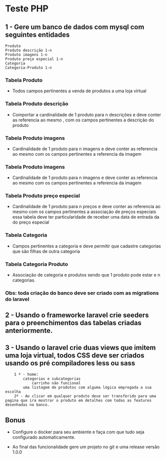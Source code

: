 # Teste PHP

## 1 - Gere um banco de dados com mysql com seguintes entidades
    Produto 
    Produto descrição 1-n 
    Produto imagens 1-n
    Produto preço especial 1-n
    Categoria
    Categoria-Produto 1-n

### Tabela Produto 
- Todos campos pertinentes a venda de produtos a uma loja virtual

### Tabela Produto descrição
- Comportar a cardinalidade de 1 produto para n descrições e deve conter as referencia ao mesmo , com os campos pertinentes a descrição do produto

### Tabela Produto imagens
- Cardinalidade de 1 produto para n imagens e deve conter as referencia ao mesmo com os campos pertinentes a referencia da imagem

### Tabela Produto imagens
- Cardinalidade de 1 produto para n imagens e deve conter as referencia ao mesmo com os campos pertinentes a referencia da imagem

### Tabela Produto preço especial
- Cardinalidade de 1 produto para n preços e deve conter as referencia ao mesmo com os campos pertinentes a associação de preços especiais essa tabela deve ter particularidade de receber uma data de entrada da do preço especial 

### Tabela Categoria
- Campos pertinentes a categoria e deve permitir que cadastre categorias que são filhas de outra categoria 

### Tabela Categoria Produto
- Associação de categoria e produtos sendo que 1 produto pode estar e n categorias.

### Obs: toda criação do banco deve ser criado com as migrations do laravel




## 2 - Usando o frameworke laravel crie seeders para o preenchimentos das tabelas criadas anteriormente.


## 3 - Usando o laravel crie duas views que imitem uma loja virtual, todos CSS deve ser criados usando os pré compiladores less ou sass

        1 º - home:
            categorias e subcategorias
                carrinho não funcional
            uma listagem de produtos com alguma lógica empregada a sua escolha 
        2º - Ao clicar em qualquer produto deve ser transferido para uma pagina que ira mostrar o produto em detalhes com todas as features desenhadas no banco. 

## Bonus 

- Configure o docker para seu ambiente e faça com que tudo seja configurado automaticamente.

- Ao final das funcionalidade gere um projeto no git e uma release versão 1.0.0
